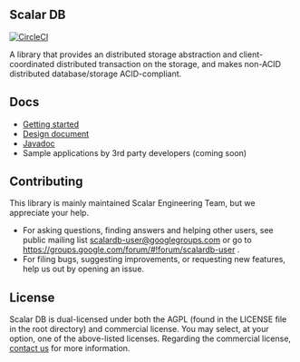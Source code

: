 ## Scalar DB

[![CircleCI](https://circleci.com/gh/scalar-labs/scalardb/tree/master.svg?style=svg&circle-token=672f70ce7f2c4f8d9e71f7c9db8ae824e2cfaeca)](https://circleci.com/gh/scalar-labs/scalardb/tree/master)

A library that provides an distributed storage abstraction and client-coordinated distributed transaction on the storage, and makes non-ACID distributed database/storage ACID-compliant.

## Docs
* [Getting started](docs/getting-started.md)
* [Design document](docs/design.md)
* [Javadoc](https://scalar-labs.github.io/scalardb/javadoc/)
* Sample applications by 3rd party developers (coming soon)

## Contributing 
This library is mainly maintained Scalar Engineering Team, but we appreciate your help.

* For asking questions, finding answers and helping other users, see public mailing list scalardb-user@googlegroups.com or go to https://groups.google.com/forum/#!forum/scalardb-user .
* For filing bugs, suggesting improvements, or requesting new features, help us out by opening an issue.

## License
Scalar DB is dual-licensed under both the AGPL (found in the LICENSE file in the root directory) and commercial license. You may select, at your option, one of the above-listed licenses. Regarding the commercial license, [contact us](https://scalar-labs.com/contact_us/) for more information.
